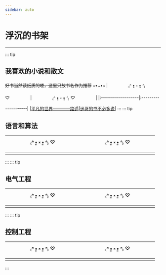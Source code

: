 ```yaml
---
sidebar: auto
---
```


# 浮沉的书架
---
::: tip
## 我喜欢的小说和散文
~~好书当然读纸质的喽，这里只放书名作为推荐~~ ๐•ᴗ•๐
|&nbsp;&nbsp;&nbsp;&nbsp;&nbsp;&nbsp;&nbsp;&nbsp;&nbsp;&nbsp;&nbsp;&nbsp;&nbsp;&nbsp;&nbsp;&nbsp;&nbsp;₍ᐢ •͈ ༝ •͈ ᐢ₎ ♡&nbsp;&nbsp;&nbsp;&nbsp;&nbsp;&nbsp;&nbsp;&nbsp;&nbsp;&nbsp;&nbsp;&nbsp;&nbsp;&nbsp;&nbsp;&nbsp;&nbsp;|&nbsp;&nbsp;&nbsp;&nbsp;&nbsp;&nbsp;&nbsp;&nbsp;&nbsp;&nbsp;&nbsp;&nbsp;&nbsp;&nbsp;&nbsp;&nbsp;&nbsp;₍ᐢ •͈ ༝ •͈ ᐢ₎ ♡&nbsp;&nbsp;&nbsp;&nbsp;&nbsp;&nbsp;&nbsp;&nbsp;&nbsp;&nbsp;&nbsp;&nbsp;&nbsp;&nbsp;&nbsp;&nbsp;&nbsp;|
|:-------------------|:--------------------|
|[平凡的世界————路遥]()|[迅哥的书不必多说]()|
:::
::: tip
## 语言和算法
|&nbsp;&nbsp;&nbsp;&nbsp;&nbsp;&nbsp;&nbsp;&nbsp;&nbsp;&nbsp;&nbsp;&nbsp;&nbsp;&nbsp;&nbsp;&nbsp;&nbsp;₍ᐢ •͈ ༝ •͈ ᐢ₎ ♡&nbsp;&nbsp;&nbsp;&nbsp;&nbsp;&nbsp;&nbsp;&nbsp;&nbsp;&nbsp;&nbsp;&nbsp;&nbsp;&nbsp;&nbsp;&nbsp;&nbsp;|&nbsp;&nbsp;&nbsp;&nbsp;&nbsp;&nbsp;&nbsp;&nbsp;&nbsp;&nbsp;&nbsp;&nbsp;&nbsp;&nbsp;&nbsp;&nbsp;&nbsp;₍ᐢ •͈ ༝ •͈ ᐢ₎ ♡&nbsp;&nbsp;&nbsp;&nbsp;&nbsp;&nbsp;&nbsp;&nbsp;&nbsp;&nbsp;&nbsp;&nbsp;&nbsp;&nbsp;&nbsp;&nbsp;&nbsp;|
|:-------------------|:--------------------|
|[]()|[]()|
:::
::: tip
## 电气工程
|&nbsp;&nbsp;&nbsp;&nbsp;&nbsp;&nbsp;&nbsp;&nbsp;&nbsp;&nbsp;&nbsp;&nbsp;&nbsp;&nbsp;&nbsp;&nbsp;&nbsp;₍ᐢ •͈ ༝ •͈ ᐢ₎ ♡&nbsp;&nbsp;&nbsp;&nbsp;&nbsp;&nbsp;&nbsp;&nbsp;&nbsp;&nbsp;&nbsp;&nbsp;&nbsp;&nbsp;&nbsp;&nbsp;&nbsp;|&nbsp;&nbsp;&nbsp;&nbsp;&nbsp;&nbsp;&nbsp;&nbsp;&nbsp;&nbsp;&nbsp;&nbsp;&nbsp;&nbsp;&nbsp;&nbsp;&nbsp;₍ᐢ •͈ ༝ •͈ ᐢ₎ ♡&nbsp;&nbsp;&nbsp;&nbsp;&nbsp;&nbsp;&nbsp;&nbsp;&nbsp;&nbsp;&nbsp;&nbsp;&nbsp;&nbsp;&nbsp;&nbsp;&nbsp;|
|:-------------------|:--------------------|
|[]()|[]()|
:::
::: tip
## 控制工程
|&nbsp;&nbsp;&nbsp;&nbsp;&nbsp;&nbsp;&nbsp;&nbsp;&nbsp;&nbsp;&nbsp;&nbsp;&nbsp;&nbsp;&nbsp;&nbsp;&nbsp;₍ᐢ •͈ ༝ •͈ ᐢ₎ ♡&nbsp;&nbsp;&nbsp;&nbsp;&nbsp;&nbsp;&nbsp;&nbsp;&nbsp;&nbsp;&nbsp;&nbsp;&nbsp;&nbsp;&nbsp;&nbsp;&nbsp;|&nbsp;&nbsp;&nbsp;&nbsp;&nbsp;&nbsp;&nbsp;&nbsp;&nbsp;&nbsp;&nbsp;&nbsp;&nbsp;&nbsp;&nbsp;&nbsp;&nbsp;₍ᐢ •͈ ༝ •͈ ᐢ₎ ♡&nbsp;&nbsp;&nbsp;&nbsp;&nbsp;&nbsp;&nbsp;&nbsp;&nbsp;&nbsp;&nbsp;&nbsp;&nbsp;&nbsp;&nbsp;&nbsp;&nbsp;|
|:-------------------|:--------------------|
|[]()|[]()|
:::



